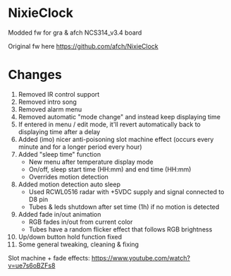 # NixieClock
Modded fw for gra & afch NCS314_v3.4 board

Original fw here https://github.com/afch/NixieClock

# Changes
1. Removed IR control support
2. Removed intro song
3. Removed alarm menu
4. Removed automatic "mode change" and instead keep displaying time
5. If entered in menu / edit mode, it'll revert automatically back to displaying time after a delay
6. Added (imo) nicer anti-poisoning slot machine effect (occurs every minute and for a longer period every hour)
7. Added "sleep time" function
   - New menu after temperature display mode
   - On/off, sleep start time (HH:mm) and end time (HH:mm)
   - Overrides motion detection
8. Added motion detection auto sleep
   - Used RCWL0516 radar with +5VDC supply and signal connected to D8 pin
   - Tubes & leds shutdown after set time (1h) if no motion is detected
9. Added fade in/out animation
   - RGB fades in/out from current color
   - Tubes have a random flicker effect that follows RGB brightness
10. Up/down button hold function fixed
11. Some general tweaking, cleaning & fixing

Slot machine + fade effects:
https://www.youtube.com/watch?v=ue7s6oBZFs8
